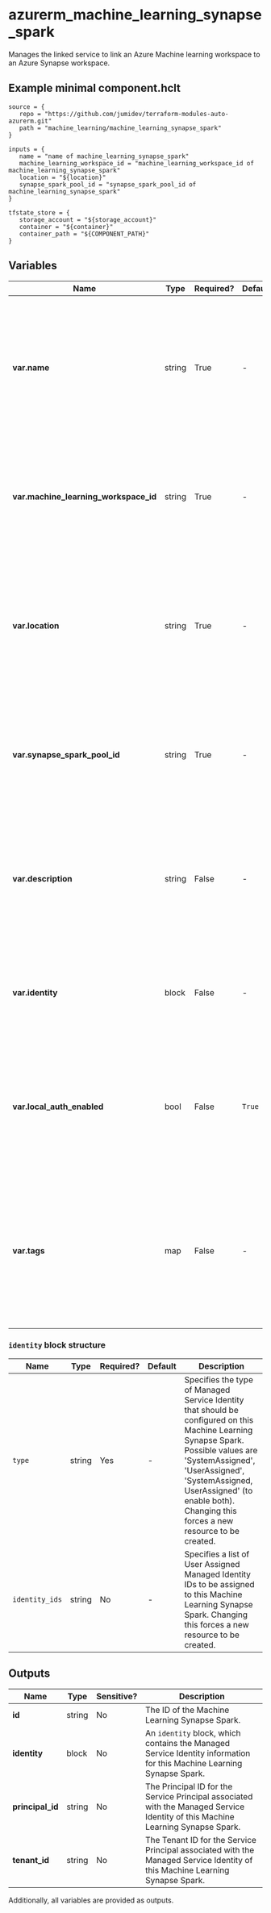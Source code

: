 # azurerm_machine_learning_synapse_spark

Manages the linked service to link an Azure Machine learning workspace to an Azure Synapse workspace.

## Example minimal component.hclt

```hcl
source = {
   repo = "https://github.com/jumidev/terraform-modules-auto-azurerm.git" 
   path = "machine_learning/machine_learning_synapse_spark" 
}

inputs = {
   name = "name of machine_learning_synapse_spark" 
   machine_learning_workspace_id = "machine_learning_workspace_id of machine_learning_synapse_spark" 
   location = "${location}" 
   synapse_spark_pool_id = "synapse_spark_pool_id of machine_learning_synapse_spark" 
}

tfstate_store = {
   storage_account = "${storage_account}" 
   container = "${container}" 
   container_path = "${COMPONENT_PATH}" 
}

```

## Variables

| Name | Type | Required? |  Default  |  Description |
| ---- | ---- | --------- |  ----------- | ----------- |
| **var.name** | string | True | -  |  The name which should be used for this Machine Learning Synapse Spark. Changing this forces a new Machine Learning Synapse Spark to be created. | 
| **var.machine_learning_workspace_id** | string | True | -  |  The ID of the Machine Learning Workspace. Changing this forces a new Machine Learning Synapse Spark to be created. | 
| **var.location** | string | True | -  |  The Azure Region where the Machine Learning Synapse Spark should exist. Changing this forces a new Machine Learning Synapse Spark to be created. | 
| **var.synapse_spark_pool_id** | string | True | -  |  The ID of the linked Synapse Spark Pool. Changing this forces a new Machine Learning Synapse Spark to be created. | 
| **var.description** | string | False | -  |  The description of the Machine Learning Synapse Spark. Changing this forces a new Machine Learning Synapse Spark to be created. | 
| **var.identity** | block | False | -  |  An `identity` block. Changing this forces a new Machine Learning Synapse Spark to be created. | 
| **var.local_auth_enabled** | bool | False | `True`  |  Whether local authentication methods is enabled. Defaults to `true`. Changing this forces a new Machine Learning Synapse Spark to be created. | 
| **var.tags** | map | False | -  |  A mapping of tags which should be assigned to the Machine Learning Synapse Spark. Changing this forces a new Machine Learning Synapse Spark to be created. | 

### `identity` block structure

| Name | Type | Required? | Default | Description |
| ---- | ---- | --------- | ------- | ----------- |
| `type` | string | Yes | - | Specifies the type of Managed Service Identity that should be configured on this Machine Learning Synapse Spark. Possible values are 'SystemAssigned', 'UserAssigned', 'SystemAssigned, UserAssigned' (to enable both). Changing this forces a new resource to be created. |
| `identity_ids` | string | No | - | Specifies a list of User Assigned Managed Identity IDs to be assigned to this Machine Learning Synapse Spark. Changing this forces a new resource to be created. |



## Outputs

| Name | Type | Sensitive? | Description |
| ---- | ---- | --------- | --------- |
| **id** | string | No  | The ID of the Machine Learning Synapse Spark. | 
| **identity** | block | No  | An `identity` block, which contains the Managed Service Identity information for this Machine Learning Synapse Spark. | 
| **principal_id** | string | No  | The Principal ID for the Service Principal associated with the Managed Service Identity of this Machine Learning Synapse Spark. | 
| **tenant_id** | string | No  | The Tenant ID for the Service Principal associated with the Managed Service Identity of this Machine Learning Synapse Spark. | 

Additionally, all variables are provided as outputs.
